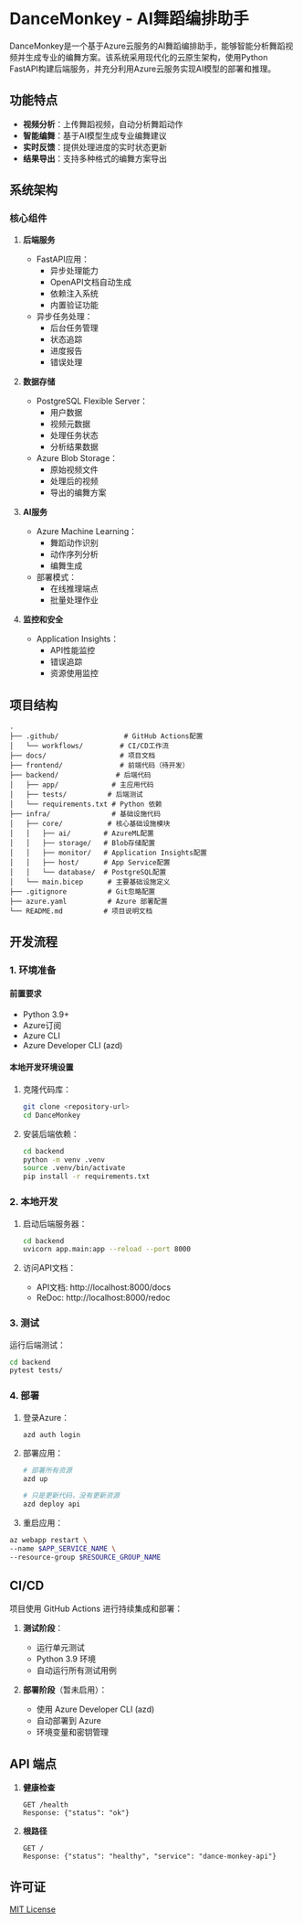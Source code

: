 # DanceMonkey - AI舞蹈编排助手

DanceMonkey是一个基于Azure云服务的AI舞蹈编排助手，能够智能分析舞蹈视频并生成专业的编舞方案。该系统采用现代化的云原生架构，使用Python FastAPI构建后端服务，并充分利用Azure云服务实现AI模型的部署和推理。

## 功能特点

- **视频分析**：上传舞蹈视频，自动分析舞蹈动作
- **智能编舞**：基于AI模型生成专业编舞建议
- **实时反馈**：提供处理进度的实时状态更新
- **结果导出**：支持多种格式的编舞方案导出

## 系统架构

### 核心组件

1. **后端服务**
   - FastAPI应用：
     - 异步处理能力
     - OpenAPI文档自动生成
     - 依赖注入系统
     - 内置验证功能
   - 异步任务处理：
     - 后台任务管理
     - 状态追踪
     - 进度报告
     - 错误处理

2. **数据存储**
   - PostgreSQL Flexible Server：
     - 用户数据
     - 视频元数据
     - 处理任务状态
     - 分析结果数据
   - Azure Blob Storage：
     - 原始视频文件
     - 处理后的视频
     - 导出的编舞方案

3. **AI服务**
   - Azure Machine Learning：
     - 舞蹈动作识别
     - 动作序列分析
     - 编舞生成
   - 部署模式：
     - 在线推理端点
     - 批量处理作业

4. **监控和安全**
   - Application Insights：
     - API性能监控
     - 错误追踪
     - 资源使用监控

## 项目结构

```
.
├── .github/                # GitHub Actions配置
│   └── workflows/         # CI/CD工作流
├── docs/                  # 项目文档
├── frontend/              # 前端代码（待开发）
├── backend/              # 后端代码
│   ├── app/             # 主应用代码
│   ├── tests/          # 后端测试
│   └── requirements.txt # Python 依赖
├── infra/               # 基础设施代码
│   ├── core/           # 核心基础设施模块
│   │   ├── ai/        # AzureML配置
│   │   ├── storage/   # Blob存储配置
│   │   ├── monitor/   # Application Insights配置
│   │   ├── host/      # App Service配置
│   │   └── database/  # PostgreSQL配置
│   └── main.bicep      # 主要基础设施定义
├── .gitignore          # Git忽略配置
├── azure.yaml          # Azure 部署配置
└── README.md          # 项目说明文档
```

## 开发流程

### 1. 环境准备

#### 前置要求
- Python 3.9+
- Azure订阅
- Azure CLI
- Azure Developer CLI (azd)

#### 本地开发环境设置

1. 克隆代码库：
   ```bash
   git clone <repository-url>
   cd DanceMonkey
   ```

2. 安装后端依赖：
   ```bash
   cd backend
   python -m venv .venv
   source .venv/bin/activate
   pip install -r requirements.txt
   ```

### 2. 本地开发

1. 启动后端服务器：
   ```bash
   cd backend
   uvicorn app.main:app --reload --port 8000
   ```

2. 访问API文档：
   - API文档: http://localhost:8000/docs
   - ReDoc: http://localhost:8000/redoc

### 3. 测试

运行后端测试：
```bash
cd backend
pytest tests/
```

### 4. 部署

1. 登录Azure：
   ```bash
   azd auth login
   ```

2. 部署应用：
   ```bash
   # 部署所有资源
   azd up

   # 只是更新代码，没有更新资源
   azd deploy api
   ```

3. 重启应用：
```bash
az webapp restart \
--name $APP_SERVICE_NAME \
--resource-group $RESOURCE_GROUP_NAME
```


## CI/CD

项目使用 GitHub Actions 进行持续集成和部署：

1. **测试阶段**：
   - 运行单元测试
   - Python 3.9 环境
   - 自动运行所有测试用例

2. **部署阶段**（暂未启用）：
   - 使用 Azure Developer CLI (azd)
   - 自动部署到 Azure
   - 环境变量和密钥管理

## API 端点

1. **健康检查**
   ```
   GET /health
   Response: {"status": "ok"}
   ```

2. **根路径**
   ```
   GET /
   Response: {"status": "healthy", "service": "dance-monkey-api"}
   ```

## 许可证

[MIT License](LICENSE)
